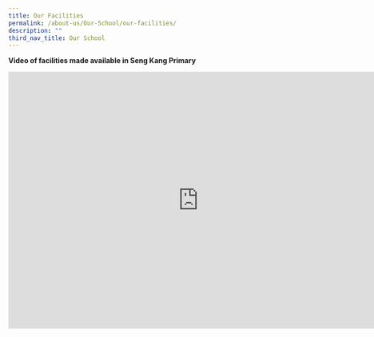 ```yaml
---
title: Our Facilities
permalink: /about-us/Our-School/our-facilities/
description: ""
third_nav_title: Our School
---
```

**Video of facilities made available in Seng Kang Primary**
<br>
<center>
<iframe width="760" height="515"src="https://www.youtube.com/embed/eS7p1aRtgWQ" title="YouTube video player" frameborder="0" allow="accelerometer; autoplay; clipboard-write; encrypted-media; gyroscope; picture-in-picture" allowfullscreen></iframe>
</center>